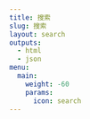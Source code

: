 ```yaml
---
title: 搜索
slug: 搜索
layout: search
outputs:
  - html
  - json
menu:
  main:
    weight: -60
    params:
      icon: search
---
```

